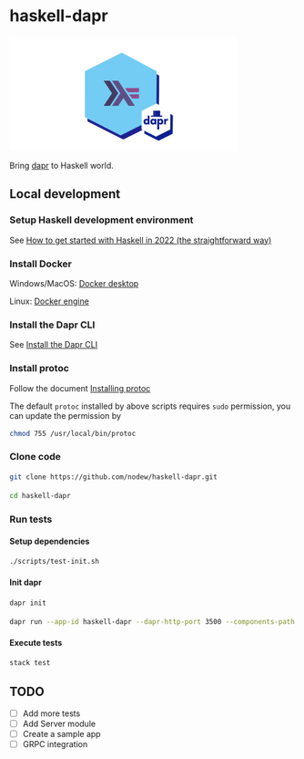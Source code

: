 # haskell-dapr

![Haskell loves Dapr](./docs/assets/haskell-dapr-400x200.jpg)

Bring [dapr](https://dapr.io/) to Haskell world.

## Local development

### Setup Haskell development environment

See [How to get started with Haskell in 2022 (the straightforward way)](https://wasp-lang.dev/blog/2022/09/02/how-to-get-started-with-haskell-in-2022)

### Install Docker

Windows/MacOS: [Docker desktop](https://docs.docker.com/desktop/)

Linux: [Docker engine](https://docs.docker.com/engine/install/)

### Install the Dapr CLI

See [Install the Dapr CLI](https://docs.dapr.io/getting-started/install-dapr-cli/)

### Install protoc

Follow the document [Installing protoc](https://github.com/google/proto-lens/blob/master/docs/installing-protoc.md)

The default `protoc` installed by above scripts requires `sudo` permission, you can update the permission by

```bash
chmod 755 /usr/local/bin/protoc
```

### Clone code

```bash
git clone https://github.com/nodew/haskell-dapr.git

cd haskell-dapr
```

### Run tests

#### Setup dependencies

```bash
./scripts/test-init.sh
```

#### Init dapr

```bash
dapr init

dapr run --app-id haskell-dapr --dapr-http-port 3500 --components-path ./components
```

#### Execute tests

```bash
stack test
```

## TODO

- [ ] Add more tests
- [ ] Add Server module
- [ ] Create a sample app
- [ ] GRPC integration
